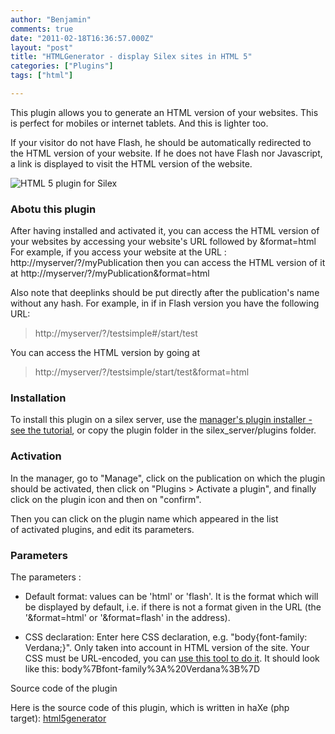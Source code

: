 ```yaml
---
author: "Benjamin"
comments: true
date: "2011-02-18T16:36:57.000Z"
layout: "post"
title: "HTMLGenerator - display Silex sites in HTML 5"
categories: ["Plugins"]
tags: ["html"]

---
```

This plugin allows you to generate an HTML version of your websites. This is perfect for mobiles or internet tablets. And this is lighter too.

If your visitor do not have Flash, he should be automatically redirected to the HTML version of your website. If he does not have Flash nor Javascript, a link is displayed to visit the HTML version of the website.

![HTML 5 plugin for Silex](https://www.silexlabs.org/wp-content/uploads/2011/02/plugin2.png)


### Abotu this plugin


After having installed and activated it, you can access the HTML version of your websites by accessing your website's URL followed by &format=html For example, if you access your website at the URL : http://myserver/?/myPublication then you can access the HTML version of it at http://myserver/?/myPublication&format=html

Also note that deeplinks should be put directly after the publication's name without any hash. For example, in if in Flash version you have the following URL:
> http://myserver/?/testsimple#/start/test

You can access the HTML version by going at
> http://myserver/?/testsimple/start/test&format=html


### Installation


To install this plugin on a silex server, use the [manager's plugin installer - see the tutorial](https://www.silexlabs.org/?p=1447), or copy the plugin folder in the silex_server/plugins folder.


### Activation


In the manager, go to "Manage", click on the publication on which the plugin should be activated, then click on "Plugins > Activate a plugin", and finally click on the plugin icon and then on "confirm".

Then you can click on the plugin name which appeared in the list of activated plugins, and edit its parameters.


### Parameters


The parameters :




  * Default format: values can be 'html' or 'flash'. It is the format which will be displayed by default, i.e. if there is not a format given in the URL (the '&format=html' or '&format=flash' in the address).


  * CSS declaration: Enter here CSS declaration, e.g. "body{font-family: Verdana;}". Only taken into account in HTML version of the site. Your CSS must be URL-encoded, you can [use this tool to do it](http://www.albionresearch.com/misc/urlencode.php). It should look like this: body%7Bfont-family%3A%20Verdana%3B%7D


Source code of the plugin

Here is the source code of this plugin, which is written in haXe (php target): [html5generator](https://www.silexlabs.org/wp-content/uploads/2011/02/html5generator.zip)


